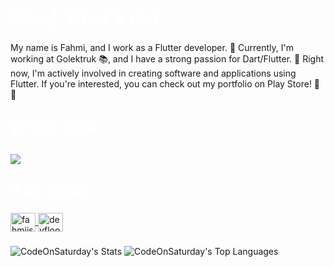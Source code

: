  <h1 align="left" style="color:white;" >Hey 👋 What's up?</h1>

###

<p align="left">My name is Fahmi, and I work as a Flutter developer. 🚀 Currently, I'm working at Golektruk 📚, and I have a strong passion for Dart/Flutter. 💙 Right now, I'm actively involved in creating software and applications using Flutter. If you're interested, you can check out my portfolio on Play Store! 📱👀</p>

###

<h2 align="left" style="color:white;" >💻 Tech Stack</h2>

###

<div align="left">
  <a href="#">
    <img src="https://skillicons.dev/icons?i=dart,flutter,firebase,supabase,figma,vscode,androidstudio,git,github&theme=dark" />
  </a>
 
</div>

###

<h2 align="left" style="color:white;" >🌐 My socials</h2>

###

<div align="left">
  <a href="https://twitter.com/fahmiismail_a" target="blank">
    <img align="center" src="https://raw.githubusercontent.com/rahuldkjain/github-profile-readme-generator/master/src/images/icons/Social/twitter.svg" alt="fahmiismail_a" height="30" width="40" />
  </a>
  <a href="https://www.youtube.com/c/devfloody" target="blank">
    <img align="center" src="https://raw.githubusercontent.com/rahuldkjain/github-profile-readme-generator/master/src/images/icons/Social/youtube.svg" alt="devfloody" height="30" width="40" />
  </a>
</div>

###

![CodeOnSaturday's Stats](https://github-readme-stats.vercel.app/api?username=codestrdy&theme=react&show_icons=true&hide_border=true&count_private=true)
![CodeOnSaturday's Top Languages](https://github-readme-stats.vercel.app/api/top-langs/?username=codestrdy&theme=react&show_icons=true&hide_border=true&layout=compact)